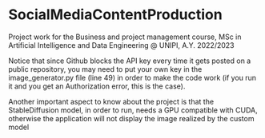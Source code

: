 # SocialMediaContentProduction

Project work for the Business and project management course, MSc in Artificial Intelligence and Data Engineering @ UNIPI, A.Y. 2022/2023

Notice that since Github blocks the API key every time it gets posted on a public repository, you may need to put your own key in the image_generator.py file (line 49) in order to make the code work (if you run it and you get an Authorization error, this is the case). 

Another important aspect to know about the project is that the StableDiffusion model, in order to run, needs a GPU compatible with CUDA, otherwise the application will not display the image realized by the custom model
